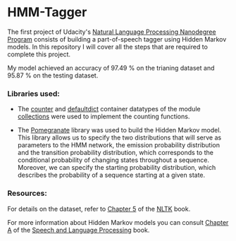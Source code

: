 # HMM-Tagger

The first project of Udacity's [Natural Language Processing Nanodegree Program](https://www.udacity.com/course/natural-language-processing-nanodegree--nd892) consists of building a part-of-speech tagger using Hidden Markov models. In this repository I will cover all the steps that are required to complete this project.

My model achieved an accuracy of 97.49 % on the trianing dataset and 95.87 % on the testing dataset.

### Libraries used:
- The [counter](https://docs.python.org/3/library/collections.html#collections.Counter) and [defaultdict](https://docs.python.org/3/library/collections.html#collections.defaultdict) container datatypes of the module [collections](https://docs.python.org/3/library/collections.html) were used to implement the counting functions.

- The [Pomegranate](https://github.com/jmschrei/pomegranate) library was used to build the Hidden Markov model. This library allows us to specify the two distributions that will serve as parameters to the HMM network, the emission probability distribution and the transition probability distribution, which corresponds to the conditional probability of changing states throughout a sequence. Moreover, we can specify the starting probability distribution, which describes the probability of a sequence starting at a given state.

### Resources:

For details on the dataset, refer to [Chapter 5](http://www.nltk.org/book/ch05.html) of the [NLTK](https://www.nltk.org/book/) book.

For more information about Hidden Markov models you can consult [Chapter A](https://web.stanford.edu/~jurafsky/slp3/A.pdf) of the [Speech and Language Processing](https://web.stanford.edu/~jurafsky/slp3/) book.

